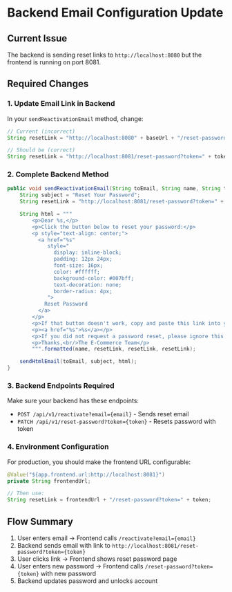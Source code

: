 # Backend Email Configuration Update

## Current Issue
The backend is sending reset links to `http://localhost:8080` but the frontend is running on port 8081.

## Required Changes

### 1. Update Email Link in Backend
In your `sendReactivationEmail` method, change:

```java
// Current (incorrect)
String resetLink = "http://localhost:8080" + baseUrl + "/reset-password?token=" + token;

// Should be (correct)
String resetLink = "http://localhost:8081/reset-password?token=" + token;
```

### 2. Complete Backend Method
```java
public void sendReactivationEmail(String toEmail, String name, String token) {
    String subject = "Reset Your Password";
    String resetLink = "http://localhost:8081/reset-password?token=" + token;

    String html = """
        <p>Dear %s,</p>
        <p>Click the button below to reset your password:</p>
        <p style="text-align: center;">
          <a href="%s"
             style="
               display: inline-block;
               padding: 12px 24px;
               font-size: 16px;
               color: #ffffff;
               background-color: #007bff;
               text-decoration: none;
               border-radius: 4px;
             ">
            Reset Password
          </a>
        </p>
        <p>If that button doesn't work, copy and paste this link into your browser:</p>
        <p><a href="%s">%s</a></p>
        <p>If you did not request a password reset, please ignore this email.</p>
        <p>Thanks,<br/>The E-Commerce Team</p>
        """.formatted(name, resetLink, resetLink, resetLink);

    sendHtmlEmail(toEmail, subject, html);
}
```

### 3. Backend Endpoints Required
Make sure your backend has these endpoints:

- `POST /api/v1/reactivate?email={email}` - Sends reset email
- `PATCH /api/v1/reset-password?token={token}` - Resets password with token

### 4. Environment Configuration
For production, you should make the frontend URL configurable:

```java
@Value("${app.frontend.url:http://localhost:8081}")
private String frontendUrl;

// Then use:
String resetLink = frontendUrl + "/reset-password?token=" + token;
```

## Flow Summary
1. User enters email → Frontend calls `/reactivate?email={email}`
2. Backend sends email with link to `http://localhost:8081/reset-password?token={token}`
3. User clicks link → Frontend shows reset password page
4. User enters new password → Frontend calls `/reset-password?token={token}` with new password
5. Backend updates password and unlocks account 